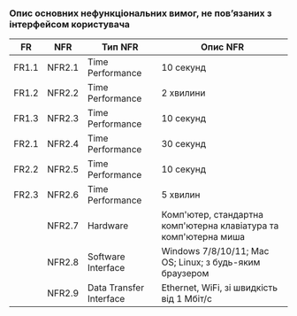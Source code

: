 ### Опис основних нефункціональних вимог, не пов’язаних з інтерфейсом користувача
| FR | NFR | Тип NFR | Опис NFR |
| --- | --- | --- | --- |
| FR1.1 | NFR2.1 | Time Performance | 10 секунд |
| FR1.2 | NFR2.2 | Time Performance | 2 хвилини |
| FR1.3 | NFR2.3 | Time Performance | 10 секунд |
| FR2.1 | NFR2.4 | Time Performance | 30 секунд |
| FR2.2 | NFR2.5 | Time Performance | 10 секунд |
| FR2.3 | NFR2.6 | Time Performance | 5 хвилин |
| | NFR2.7 | Hardware | Комп'ютер, стандартна комп'ютерна клавіатура та комп'ютерна миша |
| | NFR2.8 | Software Interface | Windows 7/8/10/11; Mac OS; Linux; з будь-яким браузером |
| | NFR2.9 | Data Transfer Interface | Ethernet, WiFi, зі швидкість від 1 Мбіт/с |
